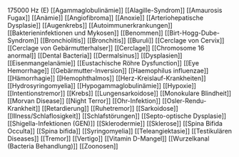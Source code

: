 175000 Hz (E)
[[Agammaglobulinämie]]
[[Alagille-Syndrom]]
[[Amaurosis Fugax]]
[[Anämie]]
[[Angiofibroma]]
[[Anoxie]]
[[Arteriohepatische Dysplasie]]
[[Augenkrebs]]
[[Autoimmunerkrankungen]]
[[Bakterieninfektionen und Mykosen]]
[[Benommen]]
[[Birt-Hogg-Dube-Syndrom]]
[[Bronchiolitis]]
[[Bronchitis]]
[[Buruli]]
[[Cerclage von Cervix]]
[[Cerclage von Gebärmutterhalser]]
[[Cerclage]]
[[Chromosome 16 anormal]]
[[Dental Bacteria]]
[[Dermalsinus]]
[[Dysplasien]]
[[Eisenmangelanämie]]
[[Eustachische Röhre Dysfunction]]
[[Eye Hemorrhage]]
[[Gebärmutter-Inversion]]
[[Haemophilus influenzae]]
[[Hämorrhagie]]
[[Hemophthalmos]]
[[Herz-Kreislauf-Krankheiten]]
[[Hydrosyringomyelia]]
[[Hypogammaglobulinämie]]
[[Hypoxie]]
[[Intentionstremor]]
[[Krebs]]
[[Lungensarkoidose]]
[[Monokulare Blindheit]]
[[Morvan Disease]]
[[Night Terror]]
[[Ohr-Infektion]]
[[Osler-Rendu-Krankheit]]
[[Retardierung]]
[[Ruhetremor]]
[[Sarkoidose]]
[[Illness/Schlaflosigkeit]]
[[Schlafstörungen]]
[[Septo-optische Dysplasie]]
[[Shigella-Infektionen (GEN)]]
[[Sklerodermie]]
[[Sklerose]]
[[Spina Bifida Occulta]]
[[Spina bifida]]
[[Syringomyelia]]
[[Teleangiektasie]]
[[Testikulären Diseases]]
[[Tremor]]
[[Vertigo]]
[[Vitamin D-Mangel]]
[[Wurzelkanal (Bacteria Behandlung)]]
[[Zoonosen]]